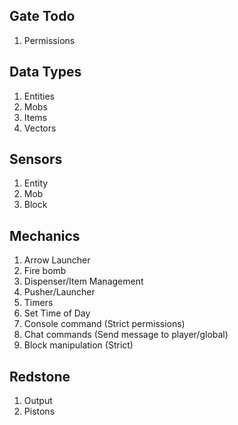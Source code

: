 Gate Todo
----
1. Permissions

Data Types
----
1. Entities
2. Mobs
3. Items
4. Vectors

Sensors
----
1. Entity
2. Mob
3. Block

Mechanics
----
1. Arrow Launcher
2. Fire bomb
3. Dispenser/Item Management
2. Pusher/Launcher
5. Timers
6. Set Time of Day
7. Console command (Strict permissions)
8. Chat commands (Send message to player/global)
9. Block manipulation (Strict)

Redstone
----
1. Output
2. Pistons
